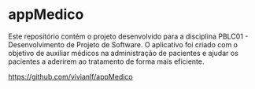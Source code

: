 # appMedico
Este repositório contém o projeto desenvolvido para a disciplina PBLC01 - Desenvolvimento de Projeto de Software. O aplicativo foi criado com o objetivo de auxiliar médicos na administração de pacientes e ajudar os pacientes a aderirem ao tratamento de forma mais eficiente.

https://github.com/vivianlf/appMedico
